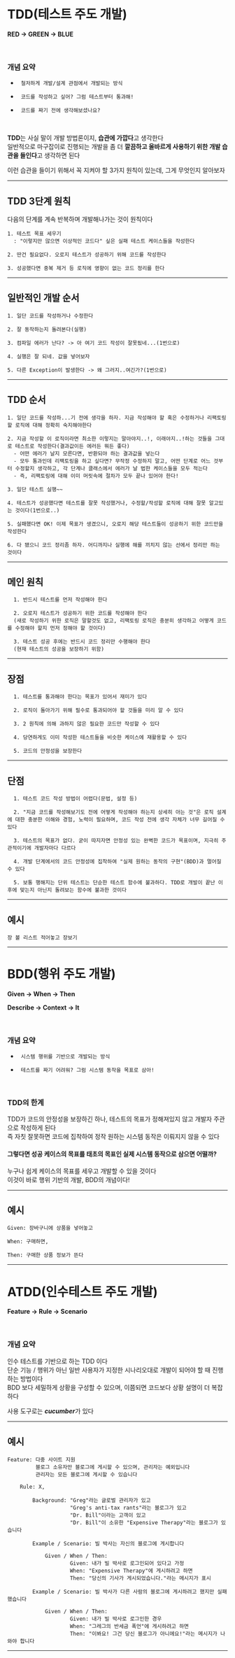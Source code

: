 # TDD(테스트 주도 개발)
**RED -> GREEN -> BLUE**

<br/>

### 개념 요약
*      철저하게 개발/설계 관점에서 개발되는 방식
*      코드를 작성하고 싶어? 그럼 테스트부터 통과해!
*      코드를 짜기 전에 생각해보셨나요?

<br/>

**TDD**는 사실 말이 개발 방법론이지, **습관에 가깝다**고 생각한다\
일반적으로 마구잡이로 진행되는 개발을 좀 더 **깔끔하고 올바르게 사용하기 위한 개발 습관을 들인다**고 생각하면 된다

이런 습관을 들이기 위해서 꼭 지켜야 할 3가지 원칙이 있는데, 그게 무엇인지 알아보자

---
## TDD 3단계 원칙
다음의 단계를 계속 반복하며 개발해나가는 것이 원칙이다

    1. 테스트 목표 세우기
      : "이렇지만 않으면 이상적인 코드다" 싶은 실패 테스트 케이스들을 작성한다

    2. 딴건 필요없다. 오로지 테스트가 성공하기 위해 코드를 작성한다

    3. 성공했다면 중복 제거 등 로직에 영향이 없는 코드 정리를 한다

---
## 일반적인 개발 순서
    1. 일단 코드를 작성하거나 수정한다

    2. 잘 동작하는지 돌려본다(실행)

    3. 컴파일 에러가 난다? -> 아 여기 코드 작성이 잘못됬네...(1번으로)

    4. 실행은 잘 되네. 값을 넣어보자

    5. 다른 Exception이 발생한다 -> 왜 그러지..여긴가?(1번으로)

---
## TDD 순서
    1. 일단 코드를 작성하...기 전에 생각을 하자. 지금 작성해야 할 혹은 수정하거나 리팩토링 할 로직에 대해 정확히 숙지해야한다

    2. 지금 작성할 이 로직이라면 최소한 이렇지는 말아야지..!, 이래야지..!하는 것들을 그대로 테스트로 작성한다(결과값이든 에러든 뭐든 좋다)
      - 어떤 에러가 날지 모른다면, 반환되야 하는 결과값을 넣는다
      - 모두 통과인데 리팩토링을 하고 싶다면? 무작정 수정하지 말고, 어떤 단계로 어느 것부터 수정할지 생각하고, 각 단계나 클래스에서 에러가 날 법한 케이스들을 모두 적는다
      - 즉, 리팩토링에 대해 이미 머릿속에 절차가 모두 끝나 있어야 한다!

    3. 일단 테스트 실행~~

    4. 테스트가 성공했다면 테스트를 잘못 작성했거나, 수정할/작성할 로직에 대해 잘못 알고있는 것이다(1번으로..)

    5. 실패했다면 OK! 이제 목표가 생겼으니, 오로지 해당 테스트들이 성공하기 위한 코드만을 작성한다

    6. 다 됐으니 코드 정리좀 하자. 어디까지나 실행에 해를 끼치지 않는 선에서 정리만 하는 것이다

---
## 메인 원칙
      1. 반드시 테스트를 먼저 작성해야 한다

      2. 오로지 테스트가 성공하기 위한 코드를 작성해야 한다
      (새로 작성하기 위한 로직은 말할것도 없고, 리팩토링 로직은 충분히 생각하고 어떻게 코드를 수정해야 할지 먼저 정해야 할 것이다)

      3. 테스트 성공 후에는 반드시 코드 정리만 수행해야 한다
      (현재 테스트의 성공을 보장하기 위함)

---
## 장점
      1. 테스트를 통과해야 한다는 목표가 있어서 재미가 있다

      2. 로직이 돌아가기 위해 필수로 통과되어야 할 것들을 미리 알 수 있다

      3. 2 원칙에 의해 과하지 않은 필요한 코드만 작성할 수 있다

      4. 당연하게도 이미 작성한 테스트들을 비슷한 케이스에 재활용할 수 있다

      5. 코드의 안정성을 보장한다

---
## 단점
      1. 테스트 코드 작성 방법이 어렵다(문법, 설정 등)

      2. "지금 코드를 작성해보기도 전에 어떻게 작성해야 하는지 상세히 아는 것"은 로직 설계에 대한 충분한 이해와 경험, 노력이 필요하며, 코드 작성 전에 생각 자체가 너무 길어질 수 있다

      3. 테스트의 목표가 없다. 굳이 따지자면 안정성 있는 완벽한 코드가 목표이며, 지극히 주관적이기에 개발자마다 다르다

      4. 개발 단계에서의 코드 안정성에 집착하여 "실제 원하는 동작의 구현"(BDD)과 멀어질 수 있다

      5. 보통 행해지는 단위 테스트는 단순한 테스트 함수에 불과하다. TDD로 개발이 끝난 이후에 맞는지 아닌지 돌려보는 함수에 불과한 것이다

---
## 예시
    장 볼 리스트 적어놓고 장보기

---
# BDD(행위 주도 개발)
**Given -> When -> Then**

**Describe -> Context -> It**

<br/>

### 개념 요약
*      시스템 행위를 기반으로 개발되는 방식
*      테스트를 짜기 어려워? 그럼 시스템 동작을 목표로 삼아!

<br/>

### TDD의 한계
TDD가 코드의 안정성을 보장하긴 하나, 테스트의 목표가 정해져있지 않고 개발자 주관으로 작성하게 된다\
즉 자칫 잘못하면 코드에 집착하여 정작 원하는 시스템 동작은 이뤄지지 않을 수 있다

#### 그렇다면 성공 케이스의 목표를 태초의 목표인 실제 시스템 동작으로 삼으면 어떨까?

누구나 쉽게 케이스의 목표를 세우고 개발할 수 있을 것이다\
이것이 바로 행위 기반의 개발, BDD의 개념이다!

---
## 예시
    Given: 장바구니에 상품을 넣어놓고

    When: 구매하면,

    Then: 구매한 상품 정보가 뜬다

---
# ATDD(인수테스트 주도 개발)
**Feature -> Rule -> Scenario**

<br/>

### 개념 요약
인수 테스트를 기반으로 하는 TDD 이다\
단순 기능 / 행위가 아닌 일반 사용자가 지정한 시나리오대로 개발이 되어야 할 때 진행하는 방법이다\
BDD 보다 세밀하게 상황을 구성할 수 있으며, 이쯤되면 코드보다 상황 설명이 더 복잡하다

사용 도구로는 ***cucumber***가 있다

---
## 예시
    Feature: 다중 사이트 지원
             블로그 소유자만 블로그에 게시할 수 있으며, 관리자는 예외입니다
             관리자는 모든 블로그에 게시할 수 있습니다
    
        Rule: X,
    
            Background: "Greg"라는 글로벌 관리자가 있고
                        "Greg's anti-tax rants"라는 블로그가 있고
                        "Dr. Bill"이라는 고객이 있고
                        "Dr. Bill"이 소유한 "Expensive Therapy"라는 블로그가 있습니다
        
            Example / Scenario: 빌 박사는 자신의 블로그에 게시합니다
        
                Given / When / Then:
                        Given: 내가 빌 박사로 로그인되어 있다고 가정
                        When: "Expensive Therapy"에 게시하려고 하면
                        Then: "당신의 기사가 게시되었습니다."라는 메시지가 표시
        
            Example / Scenario: 빌 박사가 다른 사람의 블로그에 게시하려고 했지만 실패했습니다
        
                Given / When / Then:
                        Given: 내가 빌 박사로 로그인한 경우
                        When: "그레그의 반세금 폭언"에 게시하려고 하면
                        Then: "이봐요! 그건 당신 블로그가 아니에요!"라는 메시지가 나와야 합니다

---
